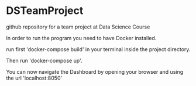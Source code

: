 # DSTeamProject
github repository for a team project at Data Science Course

In order to run the program you need to have Docker installed.

run first 'docker-compose build' in your terminal inside the project directory.

Then run 'docker-compose up'.

You can now navigate the Dashboard by opening your browser and using the url 'localhost:8050'


